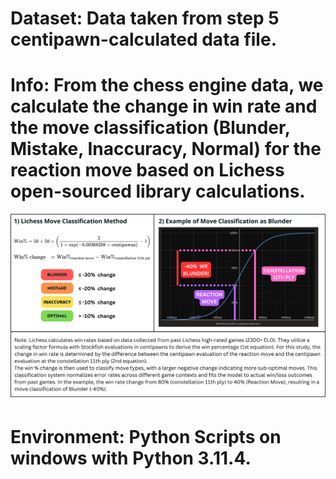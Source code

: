 # Dataset: Data taken from step 5 centipawn-calculated data file.

# Info: From the chess engine data, we calculate the change in win rate and the move classification (Blunder, Mistake, Inaccuracy, Normal) for the reaction move based on Lichess open-sourced library calculations.

![alt text](<Move Classification Process.png>)

# Environment: Python Scripts on windows with Python 3.11.4.